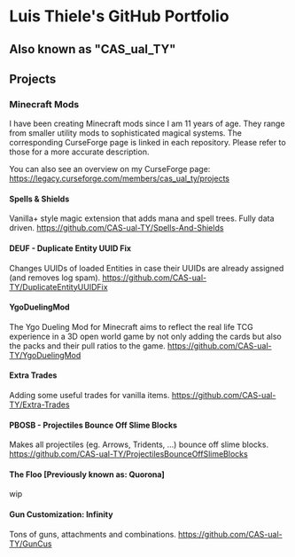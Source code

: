 # Luis Thiele's GitHub Portfolio
## Also known as "CAS_ual_TY"

## Projects

### Minecraft Mods

I have been creating Minecraft mods since I am 11 years of age. They range from smaller utility mods to sophisticated magical systems. The corresponding CurseForge page is linked in each repository. Please refer to those for a more accurate description.

You can also see an overview on my CurseForge page: https://legacy.curseforge.com/members/cas_ual_ty/projects

#### Spells & Shields
Vanilla+ style magic extension that adds mana and spell trees. Fully data driven.
https://github.com/CAS-ual-TY/Spells-And-Shields

#### DEUF - Duplicate Entity UUID Fix
Changes UUIDs of loaded Entities in case their UUIDs are already assigned (and removes log spam).
https://github.com/CAS-ual-TY/DuplicateEntityUUIDFix

#### YgoDuelingMod
The Ygo Dueling Mod for Minecraft aims to reflect the real life TCG experience in a 3D open world game by not only adding the cards but also the packs and their pull ratios to the game.
https://github.com/CAS-ual-TY/YgoDuelingMod

#### Extra Trades
Adding some useful trades for vanilla items.
https://github.com/CAS-ual-TY/Extra-Trades

#### PBOSB - Projectiles Bounce Off Slime Blocks
Makes all projectiles (eg. Arrows, Tridents, ...) bounce off slime blocks.
https://github.com/CAS-ual-TY/ProjectilesBounceOffSlimeBlocks

#### The Floo \[Previously known as: Quorona]
wip

#### Gun Customization: Infinity
Tons of guns, attachments and combinations.
https://github.com/CAS-ual-TY/GunCus
